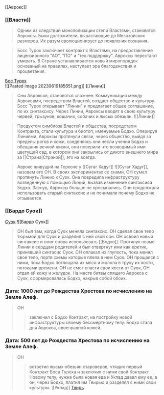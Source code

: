 [[Аврокс]]
### [[Власти]]
>Одним из следствий монополизации степи Властями, становятся Авроксы. Быки долгожители, вырастающие до Мезозойских размеров. Их разум еволюционирует до появления сознания. 

>Босс Турох заключает контракт с Властями, на предоставление лицензионного "АО", "ПО" и "тех.поддержку". Авроксы перестают умирать. В Стране устанавливается новый миропорядок основаный на правилах, наступает эра благоденствия и процветания.

[Бос Турох](https://pathologic.fandom.com/wiki/Bos_Turokh)  
![[Pasted image 20230619185651.png]]
[[Линии]]
>Сны Авроксов, становятся сложнее. Коммуникация между Авроксами, посредством Властей, создает общество и культуру. Босс Турох открывает "Линии" и предлагает общее соглашение, по их синтаксису. Через Линии, Авроксы вводят в свою культуру червей, грызунов, кошачих, собачих и лысых обезьян.
![[Линии]]

>Продуктом симбиоза Властей и общества, посредством Контракта, стали культура и биотоп, именуемые Бодхо. Оперируя Линиями, Авроксы протянули связи, через общество, выйдя за пределы рогов и кожи, соеденяясь они несли учения Бодхо и обещания вечной жизни, они поверили что возводимый ими цветущий сад, в котором они закрылись от дикого внешнего мира за [[Страна|Страной]], это на всегда. 

>Аврокс живущий на Горхоне у [[Сугаг Хадуг]] ![[Сугаг Хадуг]], назовем его ОН. В своих экспериментах со снами, ОН сумел протянуть Линию к  Суок. Она повредила инфраструктуру возведенную с помощью Линий, вызвав изменение синтаксиса Бодхо. Заснув, Авроксы больше не просыпались. Они продолжали использовать старый синтаксис и не понимали почему Бодхо не отзывается.

### [[Бардо Суок]] 
[Суок](https://pathologic.fandom.com/wiki/Suok) ![[Бардо Суок]]
>ОН был там, когда Суок меняла синтаксис. ОН сделал свое тело тюрьмой для Суок и разделил с ней свой сон. ОН освоил новый синтаксис и смог снова использовать [[Бодхо]]. Протянул новые Линии к сердцам родителей и был отвергнут ими как еретик, принявший синтасис Суок. 
>ОН оплакал их глупость, пока менял свое тело, портя схемы которые плела в нем Суок. 
>ОН прощался с ними, пока Бодхо поглощала их мясо и молола в труху их кости, потоками времени. 
>ОН не смог спасти свои кости от Суок, ОН отдал ей кожу и желудок. На месте битвы спящего Аврокса с Суок, сформировалась Бодхо, накрыв собой обоих.

### Дата: 1000 лет до Рождества Хрестова по исчислению на Земле Алеф.
>ОН
>>заключил с Бодхо Контракт, на постройку новой инфраструктуры своему беcсмертному телу. Бодхо стала для Аврокса, своенравной кожей.

### Дата: 500 лет до Рождества Хрестова по исчислению на Земле Алеф.
>ОН
>>встретил лысых обезьян староверов, чтящих первый Контракт Боса Туроха и заключил с ними свой Контракт. Новому телу, нужна была новая еда и Уклад давал ему ее, а он, через Бодхо, платил им Твирью и разделял с ними свои культуры.
[[Уклад]]
[Твирь](https://pathologic.fandom.com/ru/wiki/%D0%A2%D1%80%D0%B0%D0%B2%D1%8B)